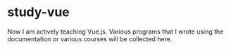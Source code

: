 # study-vue
Now I am actively teaching Vue.js. Various programs that I wrote using the documentation or various courses will be collected here.
